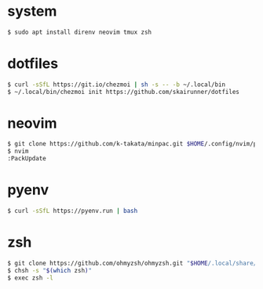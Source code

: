 # system

```sh
$ sudo apt install direnv neovim tmux zsh
```

# dotfiles

```sh
$ curl -sSfL https://git.io/chezmoi | sh -s -- -b ~/.local/bin
$ ~/.local/bin/chezmoi init https://github.com/skairunner/dotfiles
```
# neovim

```sh
$ git clone https://github.com/k-takata/minpac.git $HOME/.config/nvim/pack/minpac/opt/minpac
$ nvim
:PackUpdate
```

# pyenv

```sh
$ curl -sSfL https://pyenv.run | bash
```

# zsh

```sh
$ git clone https://github.com/ohmyzsh/ohmyzsh.git "$HOME/.local/share/oh-my-zsh"
$ chsh -s "$(which zsh)"
$ exec zsh -l
```
